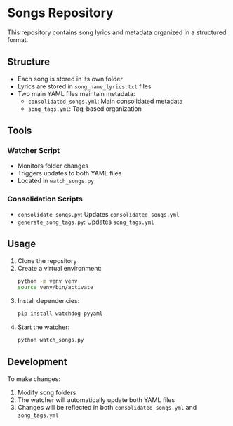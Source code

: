 # Songs Repository

This repository contains song lyrics and metadata organized in a structured format.

## Structure

- Each song is stored in its own folder
- Lyrics are stored in `song_name_lyrics.txt` files
- Two main YAML files maintain metadata:
  - `consolidated_songs.yml`: Main consolidated metadata
  - `song_tags.yml`: Tag-based organization

## Tools

### Watcher Script
- Monitors folder changes
- Triggers updates to both YAML files
- Located in `watch_songs.py`

### Consolidation Scripts
- `consolidate_songs.py`: Updates `consolidated_songs.yml`
- `generate_song_tags.py`: Updates `song_tags.yml`

## Usage

1. Clone the repository
2. Create a virtual environment:
   ```bash
   python -m venv venv
   source venv/bin/activate
   ```
3. Install dependencies:
   ```bash
   pip install watchdog pyyaml
   ```
4. Start the watcher:
   ```bash
   python watch_songs.py
   ```

## Development

To make changes:
1. Modify song folders
2. The watcher will automatically update both YAML files
3. Changes will be reflected in both `consolidated_songs.yml` and `song_tags.yml`
